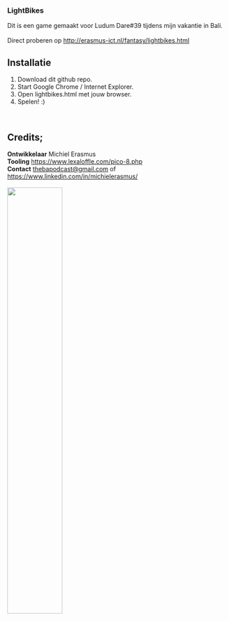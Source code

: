 ### LightBikes
Dit is een game gemaakt voor Ludum Dare#39 tijdens mijn vakantie in Bali.
 <br/>
 <br/>
 Direct proberen op http://erasmus-ict.nl/fantasy/lightbikes.html<br/>

Installatie
---
1. Download dit github repo. <br/>
2. Start Google Chrome / Internet Explorer. <br/>
3. Open lightbikes.html met jouw browser. <br/>
4. Spelen! :) <br/>
<br/>

Credits;
---
**Ontwikkelaar**  Michiel Erasmus <br/>
**Tooling** https://www.lexaloffle.com/pico-8.php <br/>
**Contact** thebapodcast@gmail.com  of  https://www.linkedin.com/in/michielerasmus/ <br/>
 <br/>
 <img src="https://github.com/pappavis/Fantasy-Console/blob/master/pico-8/Michiel%20Erasmus/lightbikes.gif" width="50%" hieght="50%"><br/>
